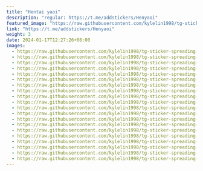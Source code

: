 ```yaml
---
title: "Hentai yaoi"
description: "regular: https://t.me/addstickers/Henyaoi"
featured_image: "https://raw.githubusercontent.com/kylelin1998/tg-sticker-spreading-worldwide-images/main/img/0fe81afe-b81f-44ae-88a3-10d38d48065d.jpg"
link: "https://t.me/addstickers/Henyaoi"
weight: 3
date: 2024-01-17T12:27:26+08:00
images:
  - https://raw.githubusercontent.com/kylelin1998/tg-sticker-spreading-worldwide-images/main/img/0fe81afe-b81f-44ae-88a3-10d38d48065d.jpg
  - https://raw.githubusercontent.com/kylelin1998/tg-sticker-spreading-worldwide-images/main/img/aafbe8cc-9e29-4b7e-b947-a8ba776da1e5.jpg
  - https://raw.githubusercontent.com/kylelin1998/tg-sticker-spreading-worldwide-images/main/img/7a585a4c-9441-4f16-ac56-c44ace48d051.jpg
  - https://raw.githubusercontent.com/kylelin1998/tg-sticker-spreading-worldwide-images/main/img/9057e02a-3a3a-48a8-8827-80d4ddc46876.jpg
  - https://raw.githubusercontent.com/kylelin1998/tg-sticker-spreading-worldwide-images/main/img/61e58f67-5e3c-4612-af46-7156d2280f16.jpg
  - https://raw.githubusercontent.com/kylelin1998/tg-sticker-spreading-worldwide-images/main/img/9faed386-3a80-4053-96d1-5a48d12a9938.jpg
  - https://raw.githubusercontent.com/kylelin1998/tg-sticker-spreading-worldwide-images/main/img/3efc9654-4c2f-4331-a94d-bfa4b7c644c2.jpg
  - https://raw.githubusercontent.com/kylelin1998/tg-sticker-spreading-worldwide-images/main/img/2f393d75-6a31-4db3-beb5-3322ff0f7587.jpg
  - https://raw.githubusercontent.com/kylelin1998/tg-sticker-spreading-worldwide-images/main/img/30b80b06-445d-4023-9f5a-0fc6a63405d3.jpg
  - https://raw.githubusercontent.com/kylelin1998/tg-sticker-spreading-worldwide-images/main/img/e8b193f7-23c5-44ac-8cf8-2960c179fc52.jpg
  - https://raw.githubusercontent.com/kylelin1998/tg-sticker-spreading-worldwide-images/main/img/57b309c9-7f4f-48ba-bfd7-a388c642846b.jpg
  - https://raw.githubusercontent.com/kylelin1998/tg-sticker-spreading-worldwide-images/main/img/431dc534-84d8-4c73-966a-e4ea82cfe0f3.jpg
  - https://raw.githubusercontent.com/kylelin1998/tg-sticker-spreading-worldwide-images/main/img/ff6e8c56-3245-4366-873c-5044c52b92b2.jpg
  - https://raw.githubusercontent.com/kylelin1998/tg-sticker-spreading-worldwide-images/main/img/cb7efda6-e859-402f-9989-3d9a6ab9bb18.jpg
  - https://raw.githubusercontent.com/kylelin1998/tg-sticker-spreading-worldwide-images/main/img/e95d9908-8888-4c37-8b0e-adec4a7f4d1d.jpg
  - https://raw.githubusercontent.com/kylelin1998/tg-sticker-spreading-worldwide-images/main/img/a9668328-2cf8-416a-ba17-d20346667a97.jpg
  - https://raw.githubusercontent.com/kylelin1998/tg-sticker-spreading-worldwide-images/main/img/a2d77ac0-a53f-4eef-b13b-a3a89b6a86d1.jpg
  - https://raw.githubusercontent.com/kylelin1998/tg-sticker-spreading-worldwide-images/main/img/8571c12a-15c7-4103-aa79-16cf0dff3045.jpg
  - https://raw.githubusercontent.com/kylelin1998/tg-sticker-spreading-worldwide-images/main/img/cd9657ff-5b90-4baa-abb2-a77d85043d15.jpg
  - https://raw.githubusercontent.com/kylelin1998/tg-sticker-spreading-worldwide-images/main/img/1a6d201c-8471-461a-938e-557591d9e1c1.jpg
---
```

